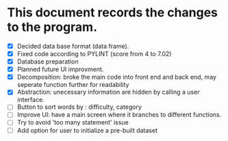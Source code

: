 # This document records the changes to the program.
* [x] Decided data base format (data frame).
* [x] Fixed code according to PYLINT (score from 4 to 7.02)
* [x] Database preparation
* [x] Planned future UI improvment.  
* [x] Decomposition: broke the main code into front end and back end, may seperate function further for readability
* [x] Abstraction: unecessary information are hidden by calling a user interface. 
* [ ] Button to sort words by : difficulty, category
* [ ] Improve UI: have a main screen where it branches to different functions.
* [ ] Try to avoid 'too many statement' issue
* [ ] Add option for user to initialize a pre-built dataset
